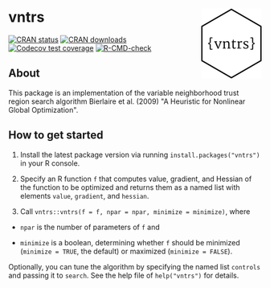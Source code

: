 # vntrs <a href="https://loelschlaeger.de/vntrs/"><img src="man/figures/logo.png" align="right" height="139" alt="vntrs website" /></a>

<!-- badges: start -->
[![CRAN status](https://www.r-pkg.org/badges/version-last-release/vntrs)](https://www.r-pkg.org/badges/version-last-release/vntrs)
[![CRAN downloads](https://cranlogs.r-pkg.org/badges/grand-total/vntrs)](https://cranlogs.r-pkg.org/badges/grand-total/vntrs)
[![Codecov test coverage](https://codecov.io/gh/loelschlaeger/vntrs/branch/main/graph/badge.svg)](https://app.codecov.io/gh/loelschlaeger/vntrs?branch=main)
[![R-CMD-check](https://github.com/loelschlaeger/vntrs/actions/workflows/R-CMD-check.yaml/badge.svg)](https://github.com/loelschlaeger/vntrs/actions/workflows/R-CMD-check.yaml)
<!-- badges: end -->

## About

This package is an implementation of the variable neighborhood trust region search algorithm Bierlaire et al. (2009) "A Heuristic for Nonlinear Global Optimization". 

## How to get started

1. Install the latest package version via running `install.packages("vntrs")` in your R console.

2. Specify an R function `f` that computes value, gradient, and Hessian of the function to be optimized and returns them as a named list with elements `value`, `gradient`, and `hessian`.

3. Call `vntrs::vntrs(f = f, npar = npar, minimize = minimize)`, where

  - `npar` is the number of parameters of `f` and
  
  - `minimize` is a boolean, determining whether `f` should be minimized (`minimize = TRUE`, the default) or maximized (`minimize = FALSE`).
  
Optionally, you can tune the algorithm by specifying the named list `controls` and passing it to `search`. See the help file of `help("vntrs")` for details.
